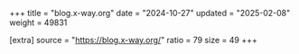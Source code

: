 +++
title = "blog.x-way.org"
date = "2024-10-27"
updated = "2025-02-08"
weight = 49831

[extra]
source = "https://blog.x-way.org/"
ratio = 79
size = 49
+++
